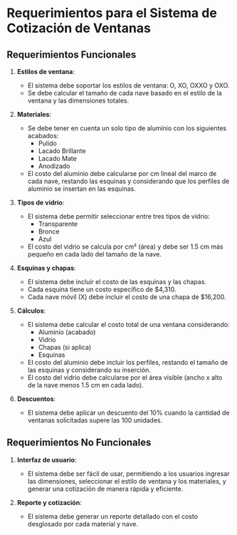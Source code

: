 # Requerimientos para el Sistema de Cotización de Ventanas 

## Requerimientos Funcionales

1. **Estilos de ventana**:
   - El sistema debe soportar los estilos de ventana: O, XO, OXXO y OXO.
   - Se debe calcular el tamaño de cada nave basado en el estilo de la ventana y las dimensiones totales.

2. **Materiales**:
   - Se debe tener en cuenta un solo tipo de aluminio con los siguientes acabados:
     - Pulido
     - Lacado Brillante
     - Lacado Mate
     - Anodizado
   - El costo del aluminio debe calcularse por cm lineal del marco de cada nave, restando las esquinas y considerando que los perfiles de aluminio se insertan en las esquinas.

3. **Tipos de vidrio**:
   - El sistema debe permitir seleccionar entre tres tipos de vidrio:
     - Transparente
     - Bronce
     - Azul
   - El costo del vidrio se calcula por cm² (área) y debe ser 1.5 cm más pequeño en cada lado del tamaño de la nave.

4. **Esquinas y chapas**:
   - El sistema debe incluir el costo de las esquinas y las chapas.
   - Cada esquina tiene un costo específico de $4,310.
   - Cada nave móvil (X) debe incluir el costo de una chapa de $16,200.

5. **Cálculos**:
   - El sistema debe calcular el costo total de una ventana considerando:
     - Aluminio (acabado)
     - Vidrio 
     - Chapas (si aplica)
     - Esquinas
   - El costo del aluminio debe incluir los perfiles, restando el tamaño de las esquinas y considerando su inserción.
   - El costo del vidrio debe calcularse por el área visible (ancho x alto de la nave menos 1.5 cm en cada lado).

6. **Descuentos**:
   - El sistema debe aplicar un descuento del 10% cuando la cantidad de ventanas solicitadas supere las 100 unidades.

## Requerimientos No Funcionales


1. **Interfaz de usuario**:
   - El sistema debe ser fácil de usar, permitiendo a los usuarios ingresar las dimensiones, seleccionar el estilo de ventana y los materiales, y generar una cotización de manera rápida y eficiente.

2. **Reporte y cotización**:
   - El sistema debe generar un reporte detallado con el costo desglosado por cada material y nave.